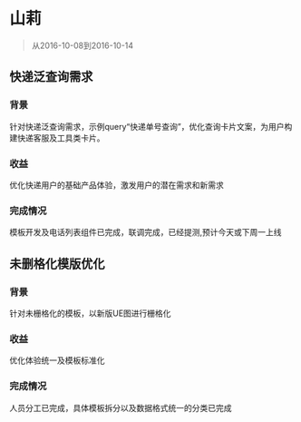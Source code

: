 # 山莉

> 从2016-10-08到2016-10-14

## 快递泛查询需求

### 背景

针对快递泛查询需求，示例query“快递单号查询”，优化查询卡片文案，为用户构建快递客服及工具类卡片。


### 收益

优化快递用户的基础产品体验，激发用户的潜在需求和新需求

### 完成情况

模板开发及电话列表组件已完成，联调完成，已经提测,预计今天或下周一上线



## 未删格化模版优化

### 背景
针对未栅格化的模板，以新版UE图进行栅格化


### 收益

优化体验统一及模板标准化

### 完成情况
人员分工已完成，具体模板拆分以及数据格式统一的分类已完成